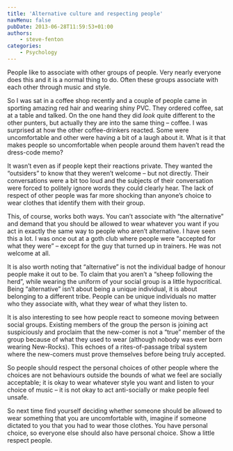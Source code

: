 ```yaml
---
title: 'Alternative culture and respecting people'
navMenu: false
pubDate: 2013-06-28T11:59:53+01:00
authors:
    - steve-fenton
categories:
    - Psychology
---
```


People like to associate with other groups of people. Very nearly everyone does this and it is a normal thing to do. Often these groups associate with each other through music and style.

So I was sat in a coffee shop recently and a couple of people came in sporting amazing red hair and wearing shiny PVC. They ordered coffee, sat at a table and talked. On the one hand they did *look* quite different to the other punters, but actually they are into the same thing – coffee. I was surprised at how the other coffee-drinkers reacted. Some were uncomfortable and other were having a bit of a laugh about it. What is it that makes people so uncomfortable when people around them haven’t read the dress-code memo?

It wasn’t even as if people kept their reactions private. They wanted the “outsiders” to know that they weren’t welcome – but not directly. Their conversations were a bit too loud and the subjects of their conversation were forced to politely ignore words they could clearly hear. The lack of respect of other people was far more shocking than anyone’s choice to wear clothes that identify them with their group.

This, of course, works both ways. You can’t associate with “the alternative” and demand that you should be allowed to wear whatever you want if you act in exactly the same way to people who aren’t alternative. I have seen this a lot. I was once out at a goth club where people were “accepted for what they were” – except for the guy that turned up in trainers. He was not welcome at all.

It is also worth noting that “alternative” is not the individual badge of honour people make it out to be. To claim that you aren’t a “sheep following the herd”, while wearing the uniform of your social group is a little hypocritical. Being “alternative” isn’t about being a unique individual, it is about belonging to a different tribe. People can be unique individuals no matter who they associate with, what they wear of what they listen to.

It is also interesting to see how people react to someone moving between social groups. Existing members of the group the person is joining act suspiciously and proclaim that the new-comer is not a “true” member of the group because of what they used to wear (although nobody was ever born wearing New-Rocks). This echoes of a rites-of-passage tribal system where the new-comers must prove themselves before being truly accepted.

So people should respect the personal choices of other people where the choices are not behaviours outside the bounds of what we feel are socially acceptable; it is okay to wear whatever style you want and listen to your choice of music – it is not okay to act anti-socially or make people feel unsafe.

So next time find yourself deciding whether someone should be allowed to wear something that you are uncomfortable with, imagine if someone dictated to you that you had to wear those clothes. You have personal choice, so everyone else should also have personal choice. Show a little respect people.